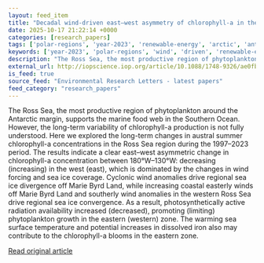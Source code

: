 ```yaml
---
layout: feed_item
title: "Decadal wind-driven east–west asymmetry of chlorophyll-a in the Ross Sea region"
date: 2025-10-17 21:22:14 +0000
categories: [research_papers]
tags: ['polar-regions', 'year-2023', 'renewable-energy', 'arctic', 'antarctica', 'wind-power']
keywords: ['year-2023', 'polar-regions', 'wind', 'driven', 'renewable-energy', 'arctic', 'antarctica', 'decadal']
description: "The Ross Sea, the most productive region of phytoplankton around the Antarctic margin, supports the marine food web in the Southern Ocean"
external_url: http://iopscience.iop.org/article/10.1088/1748-9326/ae0fb0
is_feed: true
source_feed: "Environmental Research Letters - latest papers"
feed_category: "research_papers"
---
```


The Ross Sea, the most productive region of phytoplankton around the Antarctic margin, supports the marine food web in the Southern Ocean. However, the long-term variability of chlorophyll-a production is not fully understood. Here we explored the long-term changes in austral summer chlorophyll-a concentrations in the Ross Sea region during the 1997–2023 period. The results indicate a clear east–west asymmetric change in chlorophyll-a concentration between 180°W–130°W: decreasing (increasing) in the west (east), which is dominated by the changes in wind forcing and sea ice coverage. Cyclonic wind anomalies drive regional sea ice divergence off Marie Byrd Land, while increasing coastal easterly winds off Marie Byrd Land and southerly wind anomalies in the western Ross Sea drive regional sea ice convergence. As a result, photosynthetically active radiation availability increased (decreased), promoting (limiting) phytoplankton growth in the eastern (western) zone. The warming sea surface temperature and potential increases in dissolved iron also may contribute to the chlorophyll-a blooms in the eastern zone.

[Read original article](http://iopscience.iop.org/article/10.1088/1748-9326/ae0fb0)
